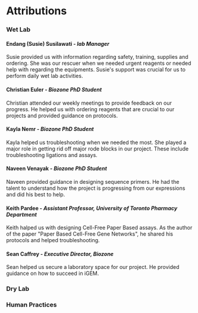 # Attributions

### Wet Lab

#### Endang (Susie) Susilawati - *lab Manager*
Susie provided us with information regarding safety, training, supplies and ordering. She was our rescuer when we needed urgent reagents or needed help with regarding the equipments. Susie's support was crucial for us to perform daily wet lab activities.

#### Christian Euler - *Biozone PhD Student*
Christian attended our weekly meetings to provide feedback on our progress. He helped us with ordering reagents that are crucial to our projects and provided guidance on protocols.

#### Kayla Nemr - *Biozone PhD Student* 
Kayla helped us troubleshooting when we needed the most. She played a major role in getting rid off major rode blocks in our project. These include troubleshooting ligations and assays.

#### Naveen Venayak - *Biozone PhD Student*
Naveen provided guidance in designing sequence primers. He had the talent to understand how the project is progressing from our expressions and did his best to help.

#### Keith Pardee - *Assistant Professor, University of Toronto Pharmacy Department*
Keith halped us with designing Cell-Free Paper Based assays. As the author of the paper "Paper Based Cell-Free Gene Networks", he shared his protocols and helped troubleshooting.

#### Sean Caffrey - *Executive Director, Biozone*
Sean helped us secure a laboratory space for our project. He provided guidance on how to succeed in iGEM. 


### Dry  Lab


### Human Practices


<!-- ★ ALERT!

This page is used by the judges to evaluate your team for the [Attributions bronze criterion](http://2016.igem.org/Judging/Medals).

Delete this box in order to be evaluated for this medal. See more information at [Instructions for Pages for awards](http://2016.igem.org/Judging/Pages_for_Awards/Instructions).

Each team must clearly attribute work done by the student team members on this page. The team must distinguish work done by the students from work done by others, including the host labs, advisors, instructors, and individuals not on the team roster.

Why is this page needed?

The Attribution requirement helps the judges know what you did yourselves and what you had help with. We don't mind if you get help with difficult or complex techniques, but you must report what work your team did and what work was done by others.

For example, you might choose to work with an animal model during your project. Working with animals requires getting a license and applying far in advance to conduct certain experiments in many countries. This is difficult to achieve during the course of a summer, but much easier if you can work with a postdoc or PI who has the right licenses.

What should this page have?

*   General Support
*   Project support and advice
*   Fundraising help and advice
*   Lab support
*   Difficult technique support
*   Project advisor support
*   Wiki support
*   Presentation coaching
*   Human Practices support
*   Thanks and acknowledgements for all other people involved in helping make a successful iGEM team

Can we base our project on a previous one?

Yes! You can have a project based on a previous team, or based on someone else's idea, **as long as you state this fact very clearly and give credit for the original project.**

Inspiration

Take a look at what other teams have done:

*   [2011 Imperial College London](http://2011.igem.org/Team:Imperial_College_London/Team) (scroll to the bottom)
*   [2014 Exeter](http://2014.igem.org/Team:Exeter/Attributions)
*   [2014 Melbourne](http://2014.igem.org/Team:Melbourne/Attributions)
*   [2014 Valencia Biocampus](http://2014.igem.org/Team:Valencia_Biocampus/Attributions)

##### Team training and Project start

Tell us if your institution teaches an iGEM or synthetic biology class and when you started your project:

*   Does your institution teach an iGEM or synthetic biology course?
*   When did you start this course?
*   Are the syllabus and course materials freely available online?
*   When did you start your brainstorming?
*   When did you start in the lab?
*   When did you start working on your project?  -->

